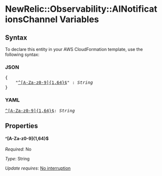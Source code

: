 # NewRelic::Observability::AINotificationsChannel Variables

## Syntax

To declare this entity in your AWS CloudFormation template, use the following syntax:

### JSON

<pre>
{
    "<a href="#^[a-za-z0-9]{1,64}$" title="^[A-Za-z0-9]{1,64}$">^[A-Za-z0-9]{1,64}$</a>" : <i>String</i>
}
</pre>

### YAML

<pre>
<a href="#^[a-za-z0-9]{1,64}$" title="^[A-Za-z0-9]{1,64}$">^[A-Za-z0-9]{1,64}$</a>: <i>String</i>
</pre>

## Properties

#### \^[A-Za-z0-9]{1,64}$

_Required_: No

_Type_: String

_Update requires_: [No interruption](https://docs.aws.amazon.com/AWSCloudFormation/latest/UserGuide/using-cfn-updating-stacks-update-behaviors.html#update-no-interrupt)

